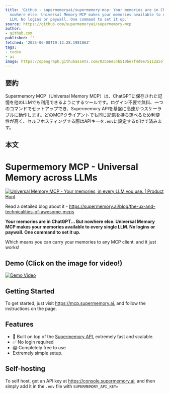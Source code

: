 ```yaml
---
title: 'GitHub - supermemoryai/supermemory-mcp: Your memories are in ChatGPT... But
  nowhere else. Universal Memory MCP makes your memories available to every single
  LLM. No logins or paywall. One command to set it up.'
source: https://github.com/supermemoryai/supermemory-mcp
author:
- github.com
published: ''
fetched: '2025-06-08T19:12:28.198186Z'
tags:
- codex
- ai
image: https://opengraph.githubassets.com/03b56e54b510be7f4d9e75112a55fef6e5c8df7499373310a58274aa03db3196/supermemoryai/supermemory-mcp
---
```


## 要約

Supermemory MCP（Universal Memory MCP）は、ChatGPTに保存された記憶を他のLLMでも利用できるようにするツールです。ログイン不要で無料、一つのコマンドでセットアップでき、Supermemory APIを基盤に高速かつスケーラブルに動作します。どのMCPクライアントでも同じ記憶を持ち運べるため利便性が高く、セルフホスティングする際はAPIキーを`.env`に設定するだけで済みます。

## 本文

# Supermemory MCP - Universal Memory across LLMs

[![Universal Memory MCP - Your memories, in every LLM you use. | Product Hunt](https://api.producthunt.com/widgets/embed-image/v1/top-post-badge.svg?post_id=954861&theme=neutral&period=daily&t=1749339045428)](https://www.producthunt.com/products/supermemory?embed=true&utm_source=badge-top-post-badge&utm_medium=badge&utm_source=badge-universal-memory-mcp)

Read a detailed blog about it - https://supermemory.ai/blog/the-ux-and-technicalities-of-awesome-mcps

**Your memories are in ChatGPT... But nowhere else. Universal Memory MCP makes your memories available to every single LLM. No logins or paywall. One command to set it up.**

Which means you can carry your memories to any MCP client. and it just works!

## Demo (Click on the image for video!)

[![Demo Video](https://raw.githubusercontent.com/supermemoryai/supermemory-mcp/main/public/og-image.png)](https://youtu.be/ST6BR3vT5Xw)

## Getting Started

To get started, just visit https://mcp.supermemory.ai, and follow the instructions on the page.

## Features

- 🚀 Built on top of the [Supermemory API](https://supermemory.ai), extremely fast and scalable.
- ✅ No login required
- 😱 Completely free to use
- Extremely simple setup.

## Self-hosting

To self host, get an API key at https://console.supermemory.ai, and then simply add it in the `.env` file with `SUPERMEMORY_API_KEY=`
